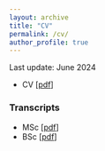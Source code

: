 ```yaml
---
layout: archive
title: "CV"
permalink: /cv/
author_profile: true
---
```


Last update: June 2024
- CV [[pdf](/files/Kabiri-CV.pdf)]

### Transcripts
- MSc [[pdf](/files/kabiri.pdf)]
- BSc [[pdf](/files/B.Sc.Transcript-en.pdf)]
